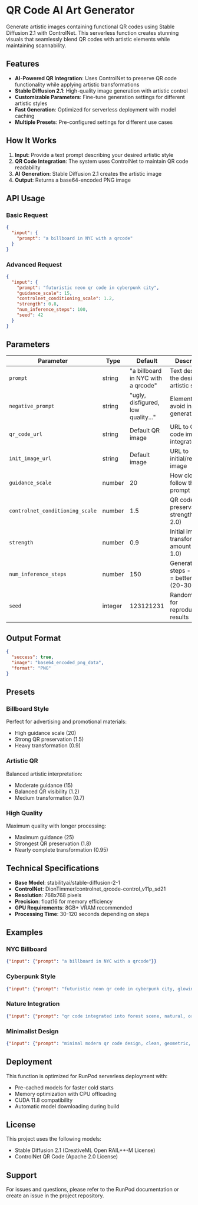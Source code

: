 # QR Code AI Art Generator

Generate artistic images containing functional QR codes using Stable Diffusion 2.1 with ControlNet. This serverless function creates stunning visuals that seamlessly blend QR codes with artistic elements while maintaining scannability.

## Features

- **AI-Powered QR Integration**: Uses ControlNet to preserve QR code functionality while applying artistic transformations
- **Stable Diffusion 2.1**: High-quality image generation with artistic control
- **Customizable Parameters**: Fine-tune generation settings for different artistic styles
- **Fast Generation**: Optimized for serverless deployment with model caching
- **Multiple Presets**: Pre-configured settings for different use cases

## How It Works

1. **Input**: Provide a text prompt describing your desired artistic style
2. **QR Code Integration**: The system uses ControlNet to maintain QR code readability
3. **AI Generation**: Stable Diffusion 2.1 creates the artistic image
4. **Output**: Returns a base64-encoded PNG image

## API Usage

### Basic Request
```json
{
  "input": {
    "prompt": "a billboard in NYC with a qrcode"
  }
}
```

### Advanced Request
```json
{
  "input": {
    "prompt": "futuristic neon qr code in cyberpunk city",
    "guidance_scale": 15,
    "controlnet_conditioning_scale": 1.2,
    "strength": 0.8,
    "num_inference_steps": 100,
    "seed": 42
  }
}
```

## Parameters

| Parameter | Type | Default | Description |
|-----------|------|---------|-------------|
| `prompt` | string | "a billboard in NYC with a qrcode" | Text describing the desired artistic style |
| `negative_prompt` | string | "ugly, disfigured, low quality..." | Elements to avoid in generation |
| `qr_code_url` | string | Default QR image | URL to QR code image to integrate |
| `init_image_url` | string | Default image | URL to initial/reference image |
| `guidance_scale` | number | 20 | How closely to follow the prompt (1-30) |
| `controlnet_conditioning_scale` | number | 1.5 | QR code preservation strength (0.1-2.0) |
| `strength` | number | 0.9 | Initial image transformation amount (0.1-1.0) |
| `num_inference_steps` | number | 150 | Generation steps - higher = better quality (20-300) |
| `seed` | integer | 123121231 | Random seed for reproducible results |

## Output Format

```json
{
  "success": true,
  "image": "base64_encoded_png_data",
  "format": "PNG"
}
```

## Presets

### Billboard Style
Perfect for advertising and promotional materials:
- High guidance scale (20)
- Strong QR preservation (1.5)
- Heavy transformation (0.9)

### Artistic QR
Balanced artistic interpretation:
- Moderate guidance (15)
- Balanced QR visibility (1.2)
- Medium transformation (0.7)

### High Quality
Maximum quality with longer processing:
- Maximum guidance (25)
- Strongest QR preservation (1.8)
- Nearly complete transformation (0.95)

## Technical Specifications

- **Base Model**: stabilityai/stable-diffusion-2-1
- **ControlNet**: DionTimmer/controlnet_qrcode-control_v11p_sd21
- **Resolution**: 768x768 pixels
- **Precision**: float16 for memory efficiency
- **GPU Requirements**: 8GB+ VRAM recommended
- **Processing Time**: 30-120 seconds depending on steps

## Examples

### NYC Billboard
```json
{"input": {"prompt": "a billboard in NYC with a qrcode"}}
```

### Cyberpunk Style
```json
{"input": {"prompt": "futuristic neon qr code in cyberpunk city, glowing, high-tech"}}
```

### Nature Integration
```json
{"input": {"prompt": "qr code integrated into forest scene, natural, organic, moss-covered"}}
```

### Minimalist Design
```json
{"input": {"prompt": "minimal modern qr code design, clean, geometric, white background"}}
```

## Deployment

This function is optimized for RunPod serverless deployment with:
- Pre-cached models for faster cold starts
- Memory optimization with CPU offloading
- CUDA 11.8 compatibility
- Automatic model downloading during build

## License

This project uses the following models:
- Stable Diffusion 2.1 (CreativeML Open RAIL++-M License)
- ControlNet QR Code (Apache 2.0 License)

## Support

For issues and questions, please refer to the RunPod documentation or create an issue in the project repository.

